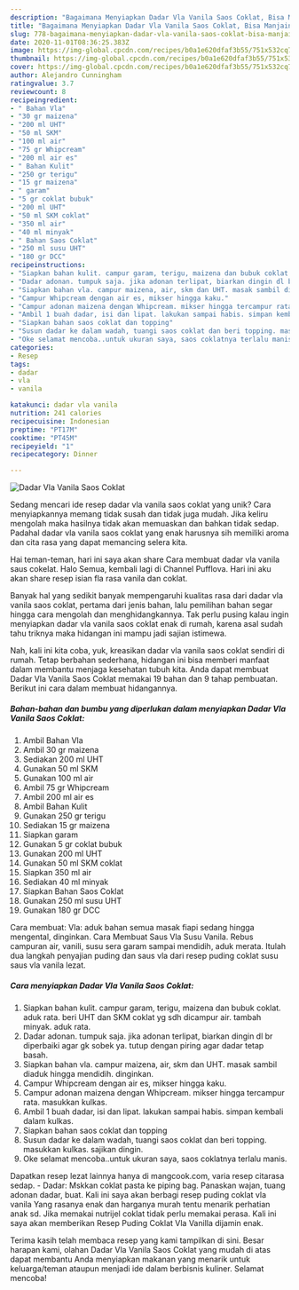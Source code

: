 ```yaml
---
description: "Bagaimana Menyiapkan Dadar Vla Vanila Saos Coklat, Bisa Manjain Lidah"
title: "Bagaimana Menyiapkan Dadar Vla Vanila Saos Coklat, Bisa Manjain Lidah"
slug: 778-bagaimana-menyiapkan-dadar-vla-vanila-saos-coklat-bisa-manjain-lidah
date: 2020-11-01T08:36:25.383Z
image: https://img-global.cpcdn.com/recipes/b0a1e620dfaf3b55/751x532cq70/dadar-vla-vanila-saos-coklat-foto-resep-utama.jpg
thumbnail: https://img-global.cpcdn.com/recipes/b0a1e620dfaf3b55/751x532cq70/dadar-vla-vanila-saos-coklat-foto-resep-utama.jpg
cover: https://img-global.cpcdn.com/recipes/b0a1e620dfaf3b55/751x532cq70/dadar-vla-vanila-saos-coklat-foto-resep-utama.jpg
author: Alejandro Cunningham
ratingvalue: 3.7
reviewcount: 8
recipeingredient:
- " Bahan Vla"
- "30 gr maizena"
- "200 ml UHT"
- "50 ml SKM"
- "100 ml air"
- "75 gr Whipcream"
- "200 ml air es"
- " Bahan Kulit"
- "250 gr terigu"
- "15 gr maizena"
- " garam"
- "5 gr coklat bubuk"
- "200 ml UHT"
- "50 ml SKM coklat"
- "350 ml air"
- "40 ml minyak"
- " Bahan Saos Coklat"
- "250 ml susu UHT"
- "180 gr DCC"
recipeinstructions:
- "Siapkan bahan kulit. campur garam, terigu, maizena dan bubuk coklat. aduk rata. beri UHT dan SKM coklat yg sdh dicampur air. tambah minyak. aduk rata."
- "Dadar adonan. tumpuk saja. jika adonan terlipat, biarkan dingin dl br diperbaiki agar gk sobek ya. tutup dengan piring agar dadar tetap basah."
- "Siapkan bahan vla. campur maizena, air, skm dan UHT. masak sambil diaduk hingga mendidih. dinginkan."
- "Campur Whipcream dengan air es, mikser hingga kaku."
- "Campur adonan maizena dengan Whipcream. mikser hingga tercampur rata. masukkan kulkas."
- "Ambil 1 buah dadar, isi dan lipat. lakukan sampai habis. simpan kembali dalam kulkas."
- "Siapkan bahan saos coklat dan topping"
- "Susun dadar ke dalam wadah, tuangi saos coklat dan beri topping. masukkan kulkas. sajikan dingin."
- "Oke selamat mencoba..untuk ukuran saya, saos coklatnya terlalu manis."
categories:
- Resep
tags:
- dadar
- vla
- vanila

katakunci: dadar vla vanila 
nutrition: 241 calories
recipecuisine: Indonesian
preptime: "PT17M"
cooktime: "PT45M"
recipeyield: "1"
recipecategory: Dinner

---
```



![Dadar Vla Vanila Saos Coklat](https://img-global.cpcdn.com/recipes/b0a1e620dfaf3b55/751x532cq70/dadar-vla-vanila-saos-coklat-foto-resep-utama.jpg)

Sedang mencari ide resep dadar vla vanila saos coklat yang unik? Cara menyiapkannya memang tidak susah dan tidak juga mudah. Jika keliru mengolah maka hasilnya tidak akan memuaskan dan bahkan tidak sedap. Padahal dadar vla vanila saos coklat yang enak harusnya sih memiliki aroma dan cita rasa yang dapat memancing selera kita.

Hai teman-teman, hari ini saya akan share Cara membuat dadar vla vanila saus cokelat. Halo Semua, kembali lagi di Channel Pufflova. Hari ini aku akan share resep isian fla rasa vanila dan coklat.

Banyak hal yang sedikit banyak mempengaruhi kualitas rasa dari dadar vla vanila saos coklat, pertama dari jenis bahan, lalu pemilihan bahan segar hingga cara mengolah dan menghidangkannya. Tak perlu pusing kalau ingin menyiapkan dadar vla vanila saos coklat enak di rumah, karena asal sudah tahu triknya maka hidangan ini mampu jadi sajian istimewa.


Nah, kali ini kita coba, yuk, kreasikan dadar vla vanila saos coklat sendiri di rumah. Tetap berbahan sederhana, hidangan ini bisa memberi manfaat dalam membantu menjaga kesehatan tubuh kita. Anda dapat membuat Dadar Vla Vanila Saos Coklat memakai 19 bahan dan 9 tahap pembuatan. Berikut ini cara dalam membuat hidangannya.

<!--inarticleads1-->

##### Bahan-bahan dan bumbu yang diperlukan dalam menyiapkan Dadar Vla Vanila Saos Coklat:

1. Ambil  Bahan Vla
1. Ambil 30 gr maizena
1. Sediakan 200 ml UHT
1. Gunakan 50 ml SKM
1. Gunakan 100 ml air
1. Ambil 75 gr Whipcream
1. Ambil 200 ml air es
1. Ambil  Bahan Kulit
1. Gunakan 250 gr terigu
1. Sediakan 15 gr maizena
1. Siapkan  garam
1. Gunakan 5 gr coklat bubuk
1. Gunakan 200 ml UHT
1. Gunakan 50 ml SKM coklat
1. Siapkan 350 ml air
1. Sediakan 40 ml minyak
1. Siapkan  Bahan Saos Coklat
1. Gunakan 250 ml susu UHT
1. Gunakan 180 gr DCC


Cara membuat: Vla: aduk bahan semua masak fiapi sedang hingga mengental, dinginkan. Cara Membuat Saus Vla Susu Vanila. Rebus campuran air, vanili, susu sera garam sampai mendidih, aduk merata. Itulah dua langkah penyajian puding dan saus vla dari resep puding coklat susu saus vla vanila lezat. 

<!--inarticleads2-->

##### Cara menyiapkan Dadar Vla Vanila Saos Coklat:

1. Siapkan bahan kulit. campur garam, terigu, maizena dan bubuk coklat. aduk rata. beri UHT dan SKM coklat yg sdh dicampur air. tambah minyak. aduk rata.
1. Dadar adonan. tumpuk saja. jika adonan terlipat, biarkan dingin dl br diperbaiki agar gk sobek ya. tutup dengan piring agar dadar tetap basah.
1. Siapkan bahan vla. campur maizena, air, skm dan UHT. masak sambil diaduk hingga mendidih. dinginkan.
1. Campur Whipcream dengan air es, mikser hingga kaku.
1. Campur adonan maizena dengan Whipcream. mikser hingga tercampur rata. masukkan kulkas.
1. Ambil 1 buah dadar, isi dan lipat. lakukan sampai habis. simpan kembali dalam kulkas.
1. Siapkan bahan saos coklat dan topping
1. Susun dadar ke dalam wadah, tuangi saos coklat dan beri topping. masukkan kulkas. sajikan dingin.
1. Oke selamat mencoba..untuk ukuran saya, saos coklatnya terlalu manis.


Dapatkan resep lezat lainnya hanya di mangcook.com, varia resep citarasa sedap. - Dadar: Mskkan coklat pasta ke piping bag. Panaskan wajan, tuang adonan dadar, buat. Kali ini saya akan berbagi resep puding coklat vla vanila Yang rasanya enak dan harganya murah tentu menarik perhatian anak sd. Jika memakai nutrijel coklat tidak perlu memakai perasa. Kali ini saya akan memberikan Resep Puding Coklat Vla Vanilla dijamin enak. 

Terima kasih telah membaca resep yang kami tampilkan di sini. Besar harapan kami, olahan Dadar Vla Vanila Saos Coklat yang mudah di atas dapat membantu Anda menyiapkan makanan yang menarik untuk keluarga/teman ataupun menjadi ide dalam berbisnis kuliner. Selamat mencoba!
